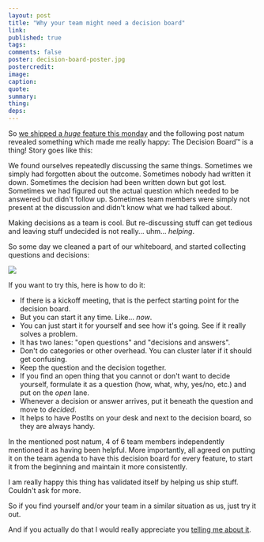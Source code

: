 ```yaml
---
layout: post
title: "Why your team might need a decision board"
link:
published: true
tags:
comments: false
poster: decision-board-poster.jpg
postercredit:
image:
caption:
quote:
summary:
thing:
deps:
---
```


So [we shipped a *huge* feature this monday](http://blog.jimdo.com/new-shipping-cost-options/) and the following post natum revealed something which made me really happy: The Decision Board™ is a thing! Story goes like this:

We found ourselves repeatedly discussing the same things. Sometimes we simply had forgotten about the outcome. Sometimes nobody had written it down. Sometimes the decision had been written down but got lost. Sometimes we had figured out the actual question which needed to be answered but didn't follow up. Sometimes team members were simply not present at the discussion and didn't know what we had talked about.

Making decisions as a team is cool. But re-discussing stuff can get tedious and leaving stuff undecided is not really... uhm... *helping*.

So some day we cleaned a part of our whiteboard, and started collecting questions and decisions:

![]({{site.baseurl}}/images/2014/decision-board-0.1.jpg)

If you want to try this, here is how to do it:

- If there is a kickoff meeting, that is the perfect starting point for the decision board.
- But you can start it any time. Like... *now*.
- You can just start it for yourself and see how it's going. See if it really solves a problem.
- It has two lanes: "open questions" and "decisions and answers".
- Don't do categories or other overhead. You can cluster later if it should get confusing.
- Keep the question and the decision together.
- If you find an open thing that you cannot or don't want to decide yourself, formulate it as a question (how, what, why, yes/no, etc.) and put on the *open* lane.
- Whenever a decision or answer arrives, put it beneath the question and move to *decided*.
- It helps to have PostIts on your desk and next to the decision board, so they are always handy.

In the mentioned post natum, 4 of 6 team members independently mentioned it as having been helpful. More importantly, all agreed on putting it on the team agenda to have this decision board for every feature, to start it from the beginning and maintain it more consistently.

I am really happy this thing has validated itself by helping us ship stuff. Couldn't ask for more.

So if you find yourself and/or your team in a similar situation as us, just try it out.

And if you actually do that I would really appreciate you [telling me about it](https://twitter.com/filtercake).

